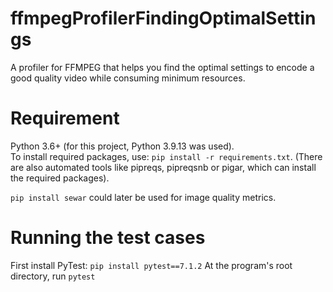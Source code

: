 # ffmpegProfilerFindingOptimalSettings
A profiler for FFMPEG that helps you find the optimal settings to encode a good quality video while consuming minimum resources.
  
# Requirement  
Python 3.6+ (for this project, Python 3.9.13 was used).  
To install required packages, use: `pip install -r requirements.txt`. (There are also automated tools like pipreqs, pipreqsnb or pigar, which can install the required packages).  
  
`pip install sewar` could later be used for image quality metrics.  
  
  
# Running the test cases  
First install PyTest: `pip install pytest==7.1.2`
At the program's root directory, run `pytest`


